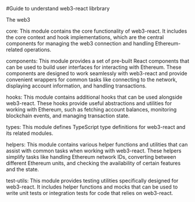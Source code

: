 #Guide to understand web3-react librbrary

The web3

core: This module contains the core functionality of web3-react. It includes the core context and hook implementations, which are the central components for managing the web3 connection and handling Ethereum-related operations.

components: This module provides a set of pre-built React components that can be used to build user interfaces for interacting with Ethereum. These components are designed to work seamlessly with web3-react and provide convenient wrappers for common tasks like connecting to the network, displaying account information, and handling transactions.

hooks: This module contains additional hooks that can be used alongside web3-react. These hooks provide useful abstractions and utilities for working with Ethereum, such as fetching account balances, monitoring blockchain events, and managing transaction state.

types: This module defines TypeScript type definitions for web3-react and its related modules. 

helpers: This module contains various helper functions and utilities that can assist with common tasks when working with web3-react. These helpers simplify tasks like handling Ethereum network IDs, converting between different Ethereum units, and checking the availability of certain features and the state.

test-utils: This module provides testing utilities specifically designed for web3-react. It includes helper functions and mocks that can be used to write unit tests or integration tests for code that relies on web3-react.



